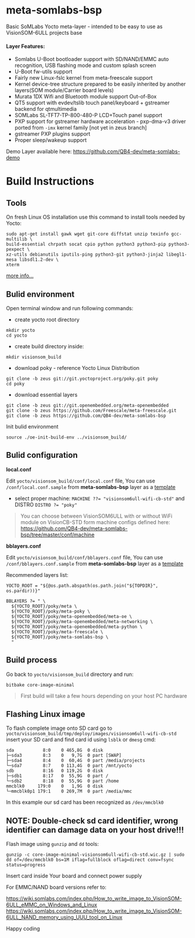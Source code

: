 meta-somlabs-bsp
==

Basic SoMLabs Yocto meta-layer - intended to be easy to use as VisionSOM-6ULL projects base

#### Layer Features:
- Somlabs U-Boot bootloader support with SD/NAND/EMMC auto recognition, USB flashing mode and custom splash screen
- U-Boot fw-utils support
- Fairly new Linux-fslc kernel from meta-freescale support 
- Kernel device-tree structure prepared to be easily inherited by another layers(SOM module/Carrier board levels)  
- Murata 1DX Wifi and Bluetooth module support Out-of-Box
- QT5 support with evdev/tslib touch panel/keyboard + gstreamer backend for qtmultimedia
- SOMLabs SL-TFT7-TP-800-480-P LCD+Touch panel support
- PXP support for gstreamer hardware acceleration - pxp-dma-v3 driver ported from `-imx` kernel family [not yet in zeus branch]
- gstreamer PXP plugins support 
- Proper sleep/wakeup support

Demo Layer available here:
https://github.com/QB4-dev/meta-somlabs-demo

Build Instructions
==

Tools
----

On fresh Linux OS installation use this command to install tools needed by Yocto:

```
sudo apt-get install gawk wget git-core diffstat unzip texinfo gcc-multilib \
build-essential chrpath socat cpio python python3 python3-pip python3-pexpect \
xz-utils debianutils iputils-ping python3-git python3-jinja2 libegl1-mesa libsdl1.2-dev \
xterm
```

[more info...](https://www.yoctoproject.org/docs/2.7/ref-manual/ref-manual.html#required-packages-for-the-build-host)


Bulid environment
----

Open terminal window and run following commands:

- create yocto root directory

```
mkdir yocto
cd yocto
```
- create build directory inside:
```
mkdir visionsom_build
```
- download poky - reference Yocto Linux Distribution
```
git clone -b zeus git://git.yoctoproject.org/poky.git poky
cd poky
```
- download essential layers
```
git clone -b zeus git://git.openembedded.org/meta-openembedded
git clone -b zeus https://github.com/Freescale/meta-freescale.git
git clone -b zeus https://github.com/QB4-dev/meta-somlabs-bsp
```
Init bulid environment
```
source ./oe-init-build-env ../visionsom_build/
```
Bulid configuration
----

**local.conf**

Edit `yocto/visionsom_build/conf/local.conf` file, You can use `/conf/local.conf.sample` from **meta-somlabs-bsp** layer as a [template](https://github.com/QB4-dev/meta-somlabs-bsp/blob/master/conf/local.conf.sample)

- select proper machine:
`MACHINE ??= "visionsom6ull-wifi-cb-std"`
and DISTRO
`DISTRO ?= "poky"`
> You can choose between VisionSOM6ULL with or without WiFi module on VisionCB-STD form machine configs defined here:
> https://github.com/QB4-dev/meta-somlabs-bsp/tree/master/conf/machine

**bblayers.conf**

Edit `yocto/visionsom_build/conf/bblayers.conf` file, You can use `/conf/bblayers.conf.sample` from **meta-somlabs-bsp** layer as a [template](https://github.com/QB4-dev/meta-somlabs-bsp/blob/master/conf/bblayers.conf.sample)

Recommended layers list:
```
YOCTO_ROOT = "${@os.path.abspath(os.path.join("${TOPDIR}", os.pardir))}"

BBLAYERS ?= " \
  ${YOCTO_ROOT}/poky/meta \
  ${YOCTO_ROOT}/poky/meta-poky \
  ${YOCTO_ROOT}/poky/meta-openembedded/meta-oe \
  ${YOCTO_ROOT}/poky/meta-openembedded/meta-networking \
  ${YOCTO_ROOT}/poky/meta-openembedded/meta-python \
  ${YOCTO_ROOT}/poky/meta-freescale \
  ${YOCTO_ROOT}/poky/meta-somlabs-bsp \
  "
```

Build process
----
Go back to `yocto/visionsom_build` directory and run:
```
bitbake core-image-minimal
```

> First build will take a few hours depending on your host PC hardware

Flashing Linux image
--

To flash complete image onto SD card go to `yocto/visionsom_build/tmp/deploy/images/visionsom6ull-wifi-cb-std`
insert your SD card and find card id using `lsblk` or `dmesg` cmd:

```
sda           8:0    0 465,8G  0 disk 
├─sda3        8:3    0   9,7G  0 part [SWAP]
├─sda4        8:4    0  60,4G  0 part /media/projects
└─sda7        8:7    0 113,4G  0 part /mnt/yocto
sdb           8:16   0 119,2G  0 disk 
├─sdb1        8:17   0  55,9G  0 part /
└─sdb2        8:18   0  55,9G  0 part /home
mmcblk0     179:0    0   1,9G  0 disk 
└─mmcblk0p1 179:1    0 269,7M  0 part /media/mmc
```
In this example our sd card has been recognized as `/dev/mmcblk0`

## NOTE: Double-check sd card identifier, wrong identifier can damage data on your host drive!!! 

Flash image using `gunzip` and `dd` tools:
```
gunzip -c core-image-minimal-visionsom6ull-wifi-cb-std.wic.gz | sudo dd of=/dev/mmcblk0 bs=1M iflag=fullblock oflag=direct conv=fsync status=progress
```
Insert card inside Your board and connect power supply

For EMMC/NAND board versions refer to:

https://wiki.somlabs.com/index.php/How_to_write_image_to_VisionSOM-6ULL_eMMC_on_Windows_and_Linux
https://wiki.somlabs.com/index.php/How_to_write_image_to_VisionSOM-6ULL_NAND_memory_using_UUU_tool_on_Linux

Happy coding







